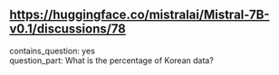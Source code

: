 ## https://huggingface.co/mistralai/Mistral-7B-v0.1/discussions/78

contains_question: yes  
question_part: What is the percentage of Korean data?